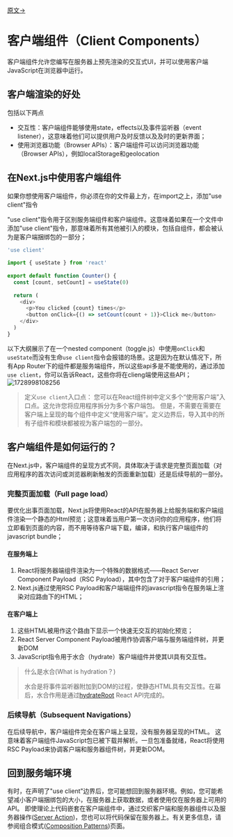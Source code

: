 [原文->](https://nextjs.org/docs/app/building-your-application/rendering/client-components)

# 客户端组件（Client Components）

客户端组件允许您编写在服务器上预先渲染的交互式UI，并可以使用客户端JavaScript在浏览器中运行。

## 客户端渲染的好处

包括以下两点

- 交互性：客户端组件能够使用state，effects以及事件监听器（event listener），这意味着他们可以提供用户及时反馈以及及时的更新界面；
- 使用浏览器功能（Browser APIs）：客户端组件可以访问浏览器功能（Browser APIs），例如localStorage和geolocation

## 在Next.js中使用客户端组件

如果你想使用客户端组件，你必须在你的文件最上方，在import之上，添加"use client"指令

"use client"指令用于区别服务端组件和客户端组件。这意味着如果在一个文件中添加"use client"指令，那意味着所有其他被引入的模块，包括自组件，都会被认为是客户端捆绑包的一部分；

```javascript
'use client'
 
import { useState } from 'react'
 
export default function Counter() {
  const [count, setCount] = useState(0)
 
  return (
    <div>
      <p>You clicked {count} times</p>
      <button onClick={() => setCount(count + 1)}>Click me</button>
    </div>
  )
}
```

以下大纲展示了在一个nested component（toggle.js）中使用`onClick`和`useState`而没有生命`use client`指令会报错的场景。这是因为在默认情况下，所有App Router下的组件都是服务端组件，所以这些api多是不能使用的，通过添加`use client`，你可以告诉React，这些你将在clieng端使用这些API；![1728998108256](images/client_components/1728998108256.png)

> 定义`use client`入口点：
> 您可以在React组件树中定义多个“使用客户端”入口点。这允许您将应用程序拆分为多个客户端包。
> 但是，不需要在需要在客户端上呈现的每个组件中定义“使用客户端”。定义边界后，导入其中的所有子组件和模块都被视为客户端包的一部分。

## 客户端组件是如何运行的？

在Next.js中，客户端组件的呈现方式不同，具体取决于请求是完整页面加载（对应用程序的首次访问或浏览器刷新触发的页面重新加载）还是后续导航的一部分。

### 完整页面加载（Full page load）

要优化出事页面加载，Next.js将使用React的API在服务器上给服务端和客户端组件渲染一个静态的Html预览；这意味着当用户第一次访问你的应用程序，他们将立即看到页面的内容，而不用等待客户端下载，编译，和执行客户端组件的javascript bundle；

#### 在服务端上

1. React将服务器端组件渲染为一个特殊的数据格式——React Server Component Payload（RSC Payload），其中包含了对于客户端组件的引用；
2. Next.js通过使用RSC Payload和客户端端组件的javascript指令在服务端上渲染对应路由下的HTML；

#### 在客户端上

1. 这些HTML被用作这个路由下显示一个快速无交互的初始化预览；
2. React Server Component Payload被用作协调客户端与服务端组件树，并更新DOM
3. JavaScript指令用于水合（hydrate）客户端组件并使其UI具有交互性。

> 什么是水合(What is hydration？)
>
> 水合是将事件监听器附加到DOM的过程，使静态HTML具有交互性。在幕后，水合作用是通过[hydrateRoot](https://react.dev/reference/react-dom/client/hydrateRoot) React API完成的。

### 后续导航（Subsequent Navigations）

在后续导航中，客户端组件完全在客户端上呈现，没有服务器呈现的HTML。
这意味着客户端组件JavaScript包已被下载并解析。一旦包准备就绪，React将使用RSC Payload来协调客户端和服务器组件树，并更新DOM。

## 回到服务端环境

有时，在声明了"use client"边界后，您可能想回到服务器环境。例如，您可能希望减小客户端捆绑包的大小，在服务器上获取数据，或者使用仅在服务器上可用的API。
即使理论上代码嵌套在客户端组件中，通过交织客户端和服务器组件以及服务器操作([Server Action](https://nextjs.org/docs/app/building-your-application/data-fetching/server-actions-and-mutations))，您也可以将代码保留在服务器上。有关更多信息，请参阅组合模式([Composition Patterns](https://nextjs.org/docs/app/building-your-application/rendering/composition-patterns))页面。

